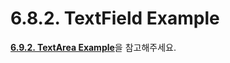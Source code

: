 # 6.8.2. TextField Example

[**6.9.2. TextArea Example**](../6.9.-textarea/6.9.2.-teatarea-example.md)을 참고해주세요.

